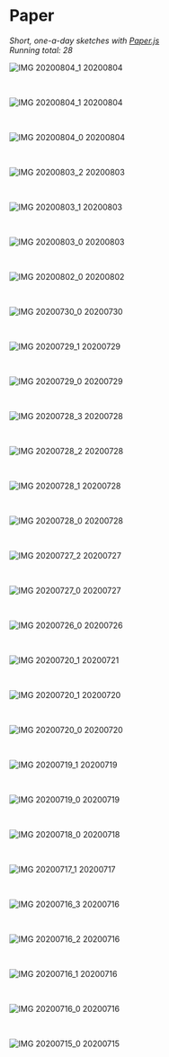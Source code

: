 # Paper

_Short, one-a-day sketches with [Paper.js](http://paperjs.org/)_<br>
_Running total: 28_

![IMG 20200804_1](./images/20200804_1.png)
20200804

<br>

![IMG 20200804_1](./images/20200804_1.png)
20200804

<br>

![IMG 20200804_0](./images/20200804_0.png)
20200804

<br>

![IMG 20200803_2](./images/20200803_2.png)
20200803

<br>

![IMG 20200803_1](./images/20200803_1.png)
20200803

<br>

![IMG 20200803_0](./images/20200803_0.png)
20200803

<br>

![IMG 20200802_0](./images/20200802_0.png)
20200802

<br>

![IMG 20200730_0](./images/20200730_0.png)
20200730

<br>

![IMG 20200729_1](./images/20200729_1.png)
20200729

<br>

![IMG 20200729_0](./images/20200729_0.png)
20200729

<br>

![IMG 20200728_3](./images/20200728_3.png)
20200728

<br>

![IMG 20200728_2](./images/20200728_2.png)
20200728

<br>

![IMG 20200728_1](./images/20200728_1.png)
20200728

<br>

![IMG 20200728_0](./images/20200728_0.png)
20200728

<br>

![IMG 20200727_2](./images/20200727_2.png)
20200727

<br>

![IMG 20200727_0](./images/20200727_0.png)
20200727

<br>

![IMG 20200726_0](./images/20200726_0.png)
20200726

<br>

![IMG 20200720_1](./images/20200721_0.png)
20200721

<br>

![IMG 20200720_1](./images/20200720_1.png)
20200720

<br>

![IMG 20200720_0](./images/20200720_0.png)
20200720

<br>

![IMG 20200719_1](./images/20200719_1.png)
20200719

<br>

![IMG 20200719_0](./images/20200719_0.png)
20200719

<br>

![IMG 20200718_0](./images/20200718_0.png)
20200718

<br>

![IMG 20200717_1](./images/20200717_1.png)
20200717

<br>

![IMG 20200716_3](./images/20200716_4.png)
20200716

<br>

![IMG 20200716_2](./images/20200716_2.png)
20200716

<br>

![IMG 20200716_1](./images/20200716_1.png)
20200716

<br>

![IMG 20200716_0](./images/20200716_0.png)
20200716

<br>

![IMG 20200715_0](./images/20200715_0.png)
20200715
